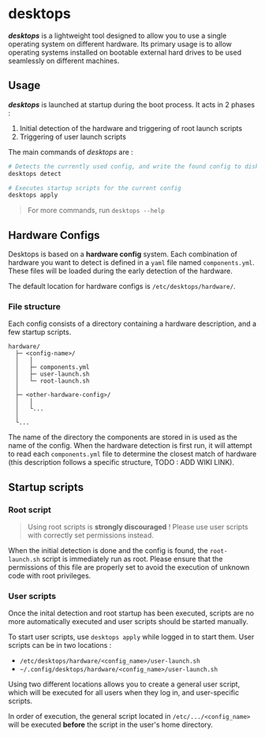 # desktops
***desktops*** is a lightweight tool designed to allow you to use a single operating system on different hardware. Its primary usage is to allow operating systems installed on bootable external hard drives to be used seamlessly on different machines.

## Usage
***desktops*** is launched at startup during the boot process. It acts in 2 phases :
1. Initial detection of the hardware and triggering of root launch scripts
2. Triggering of user launch scripts

The main commands of *desktops* are :
```bash
# Detects the currently used config, and write the found config to disk.
desktops detect
```
```bash
# Executes startup scripts for the current config
desktops apply
```

>For more commands, run `desktops --help`

## Hardware Configs
Desktops is based on a **hardware config** system. Each combination of hardware you want to detect is defined in a `yaml` file named `components.yml`. These files will be loaded during the early detection of the hardware. 

The default location for hardware configs is `/etc/desktops/hardware/`.

### File structure
Each config consists of a directory containing a hardware description, and a few startup scripts.
```
hardware/
  ├─ <config-name>/
  │   │
  │   ├─ components.yml
  │   ├─ user-launch.sh
  │   └─ root-launch.sh
  │
  ├─ <other-hardware-config>/
  │   │
  │   └...
  │
  └...
```
 
The name of the directory the components are stored in is used as the name of the config.
When the hardware detection is first run, it will attempt to read each `components.yml` file to determine the closest match of hardware (this description follows a specific structure, TODO : ADD WIKI LINK).

## Startup scripts
### Root script
> Using root scripts is **strongly discouraged** ! Please use user scripts with correctly set permissions instead.

When the initial detection is done and the config is found, the `root-launch.sh` script is immediately run as root. Please ensure that the permissions of this file are properly set to avoid the execution of unknown code with root privileges.

### User scripts
Once the inital detection and root startup has been executed, scripts are no more automatically executed and user scripts should be started manually.

To start user scripts, use `desktops apply` while logged in to start them. User scripts can be in two locations :
- `/etc/desktops/hardware/<config_name>/user-launch.sh`
- `~/.config/desktops/hardware/<config_name>/user-launch.sh`

Using two different locations allows you to create a general user script, which will be executed for all users when they log in, and user-specific scripts.

In order of execution, the general script located in `/etc/.../<config_name>` will be executed **before** the script in the user's home directory.

